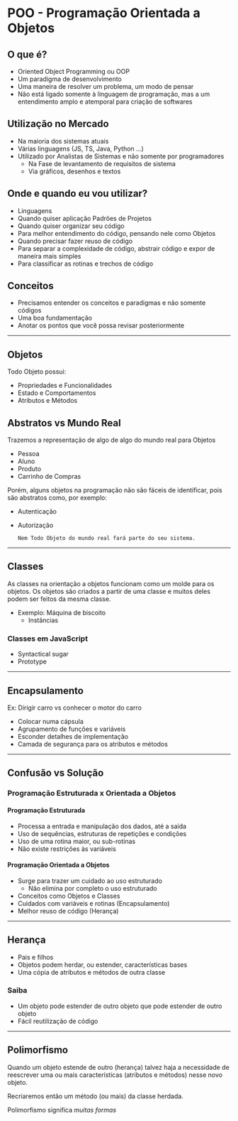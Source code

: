 # POO - Programação Orientada a Objetos

## O que é?

- Oriented Object Programming ou OOP
- Um paradigma de desenvolvimento
- Uma maneira de resolver um problema, um modo de pensar
- Não está ligado somente à linguagem de programação, mas a um entendimento amplo e atemporal para criação de softwares

## Utilização no Mercado

- Na maioria dos sistemas atuais
- Várias linguagens (JS, TS, Java, Python ...)
- Utilizado por Analistas de Sistemas e não somente por programadores
  - Na Fase de levantamento de requisitos de sistema
  - Via gráficos, desenhos e textos

## Onde e quando eu vou utilizar?

- Linguagens
- Quando quiser aplicação Padrões de Projetos
- Quando quiser organizar seu código
- Para melhor entendimento do código, pensando nele como Objetos
- Quando precisar fazer reuso de código
- Para separar a complexidade de código, abstrair código e expor de maneira mais simples
- Para classificar as rotinas e trechos de código

## Conceitos

- Precisamos entender os conceitos e paradigmas e não somente códigos
- Uma boa fundamentação
- Anotar os pontos que você possa revisar posteriormente

---

## Objetos

Todo Objeto possui:

- Propriedades e Funcionalidades
- Estado e Comportamentos
- Atributos e Métodos

## Abstratos vs Mundo Real

Trazemos a representação de algo de algo do mundo real para Objetos

- Pessoa
- Aluno
- Produto
- Carrinho de Compras

Porém, alguns objetos na programação não são fáceis de identificar, pois são abstratos como, por exemplo:

- Autenticação
- Autorização

      Nem Todo Objeto do mundo real fará parte do seu sistema.

---

## Classes

As classes na orientação a objetos funcionam como um molde para os objetos. Os objetos são criados a partir de uma classe e muitos deles podem ser feitos da mesma classe.

- Exemplo: Máquina de biscoito
  - Instâncias

### Classes em JavaScript

- Syntactical sugar
- Prototype

---

## Encapsulamento

Ex: Dirigir carro vs conhecer o motor do carro

- Colocar numa cápsula
- Agrupamento de funções e variáveis
- Esconder detalhes de implementação
- Camada de segurança para os atributos e métodos

---

## Confusão vs Solução

### Programação Estruturada x Orientada a Objetos

#### Programação Estruturada

- Processa a entrada e manipulação dos dados, até a saída
- Uso de sequências, estruturas de repetiçôes e condições
- Uso de uma rotina maior, ou sub-rotinas
- Não existe restrições às variáveis

#### Programação Orientada a Objetos

- Surge para trazer um cuidado ao uso estruturado
  - Não elimina por completo o uso estruturado
- Conceitos como Objetos e Classes
- Cuidados com variáveis e rotinas (Encapsulamento)
- Melhor reuso de código (Herança)

---

## Herança

- Pais e filhos
- Objetos podem herdar, ou estender, características bases
- Uma cópia de atributos e métodos de outra classe

### Saiba

- Um objeto pode estender de outro objeto que pode estender de outro objeto
- Fácil reutilização de código

---

## Polimorfismo

Quando um objeto estende de outro (herança) talvez haja a necessidade de reescrever uma ou mais características (atributos e métodos) nesse novo objeto.

Recriaremos então um método (ou mais) da classe herdada.

Polimorfismo significa *muitas formas*
